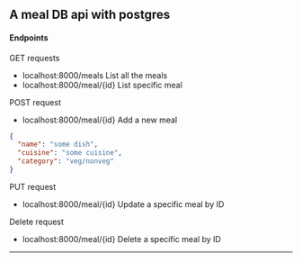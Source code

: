 ## A meal DB api with postgres

#### Endpoints
GET requests

* localhost:8000/meals
List all the meals
* localhost:8000/meal/{id}
List specific meal

POST request
* localhost:8000/meal/{id}
Add a new meal
```json
{
  "name": "some dish",
  "cuisine": "some cuisine",
  "category": "veg/nonveg"
}
```

PUT request

* localhost:8000/meal/{id}
Update a specific meal by ID

Delete request

* localhost:8000/meal/{id}
Delete a specific meal by ID
---